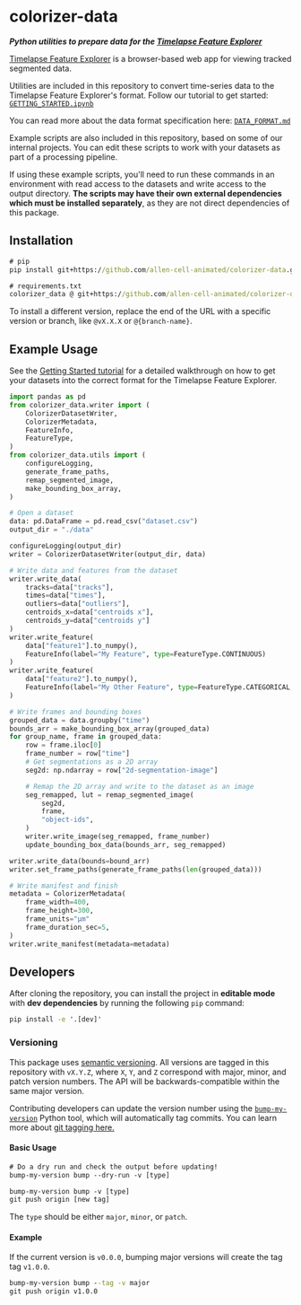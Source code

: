 # colorizer-data

_**Python utilities to prepare data for the [Timelapse Feature Explorer](https://github.com/allen-cell-animated/timelapse-colorizer)**_

[Timelapse Feature Explorer](https://github.com/allen-cell-animated/timelapse-colorizer) is a browser-based web app for viewing tracked segmented data.

Utilities are included in this repository to convert time-series data to the Timelapse Feature Explorer's format. Follow our tutorial to get started: [`GETTING_STARTED.ipynb`](./documentation/getting_started_guide/GETTING_STARTED.ipynb)

You can read more about the data format specification here: [`DATA_FORMAT.md`](./documentation/DATA_FORMAT.md)

Example scripts are also included in this repository, based on some of our internal projects. You can edit these scripts to work with your datasets as part of a processing pipeline.

If using these example scripts, you'll need to run these commands in an environment with read access to the datasets and write access to the output directory. **The scripts may have their own external dependencies which must be installed separately**, as they are not direct dependencies of this package.

## Installation

```cmd
# pip
pip install git+https://github.com/allen-cell-animated/colorizer-data.git@v1.2.1

# requirements.txt
colorizer_data @ git+https://github.com/allen-cell-animated/colorizer-data.git@v1.2.1
```

To install a different version, replace the end of the URL with a specific version or branch, like `@vX.X.X` or `@{branch-name}`.

## Example Usage

See the [Getting Started tutorial](./documentation/getting_started_guide/GETTING_STARTED.ipynb) for a detailed walkthrough on how to get your datasets
into the correct format for the Timelapse Feature Explorer.

```python
import pandas as pd
from colorizer_data.writer import (
    ColorizerDatasetWriter,
    ColorizerMetadata,
    FeatureInfo,
    FeatureType,
)
from colorizer_data.utils import (
    configureLogging,
    generate_frame_paths,
    remap_segmented_image,
    make_bounding_box_array,
)

# Open a dataset
data: pd.DataFrame = pd.read_csv("dataset.csv")
output_dir = "./data"

configureLogging(output_dir)
writer = ColorizerDatasetWriter(output_dir, data)

# Write data and features from the dataset
writer.write_data(
    tracks=data["tracks"],
    times=data["times"],
    outliers=data["outliers"],
    centroids_x=data["centroids x"],
    centroids_y=data["centroids y"]
)
writer.write_feature(
    data["feature1"].to_numpy(),
    FeatureInfo(label="My Feature", type=FeatureType.CONTINUOUS)
)
writer.write_feature(
    data["feature2"].to_numpy(),
    FeatureInfo(label="My Other Feature", type=FeatureType.CATEGORICAL, categories=["A", "B", "C"])
)

# Write frames and bounding boxes
grouped_data = data.groupby("time")
bounds_arr = make_bounding_box_array(grouped_data)
for group_name, frame in grouped_data:
    row = frame.iloc[0]
    frame_number = row["time"]
    # Get segmentations as a 2D array
    seg2d: np.ndarray = row["2d-segmentation-image"]

    # Remap the 2D array and write to the dataset as an image
    seg_remapped, lut = remap_segmented_image(
        seg2d,
        frame,
        "object-ids",
    )
    writer.write_image(seg_remapped, frame_number)
    update_bounding_box_data(bounds_arr, seg_remapped)

writer.write_data(bounds=bound_arr)
writer.set_frame_paths(generate_frame_paths(len(grouped_data)))

# Write manifest and finish
metadata = ColorizerMetadata(
    frame_width=400,
    frame_height=300,
    frame_units="µm"
    frame_duration_sec=5,
)
writer.write_manifest(metadata=metadata)
```

## Developers

After cloning the repository, you can install the project in **editable mode** with **dev dependencies** by running the following `pip` command:

```cmd
pip install -e '.[dev]'
```

### Versioning

This package uses [semantic versioning](https://semver.org). All versions are tagged in this repository with `vX.Y.Z`, where `X`, `Y`, and `Z` correspond with major, minor, and patch version numbers. The API will be backwards-compatible within the same major version.

Contributing developers can update the version number using the [`bump-my-version`](https://github.com/callowayproject/bump-my-version) Python tool, which will automatically tag commits. You can learn more about [git tagging here.](https://git-scm.com/book/en/v2/Git-Basics-Tagging)

#### Basic Usage

```txt
# Do a dry run and check the output before updating!
bump-my-version bump --dry-run -v [type]

bump-my-version bump -v [type]
git push origin [new tag]
```

The `type` should be either `major`, `minor`, or `patch`.

#### Example

If the current version is `v0.0.0`, bumping major versions will create the tag tag `v1.0.0`.

```cmd
bump-my-version bump --tag -v major
git push origin v1.0.0
```
